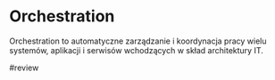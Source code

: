 # Orchestration

Orchestration to automatyczne zarządzanie i koordynacja pracy wielu systemów, aplikacji i serwisów wchodzących w skład architektury IT.

#review 